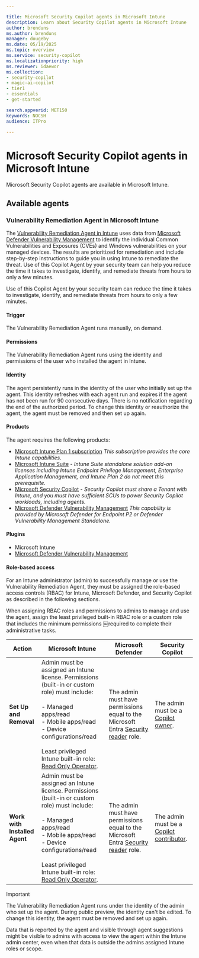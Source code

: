 ```yaml
---

title: Microsoft Security Copilot agents in Microsoft Intune
description: Learn about Security Copilot agents in Microsoft Intune
author: brenduns
ms.author: brenduns
manager: dougeby
ms.date: 05/19/2025
ms.topic: overview
ms.service: security-copilot
ms.localizationpriority: high
ms.reviewer: idaewor
ms.collection:
- security-copilot
- magic-ai-copilot
- tier1
- essentials
- get-started

search.appverid: MET150
keywords: NOCSH
audience: ITPro

---
```


# Microsoft Security Copilot agents in Microsoft Intune

Microsoft Security Copilot agents are available in Microsoft Intune.

## Available agents

### Vulnerability Remediation Agent in Microsoft Intune

The [Vulnerability Remediation Agent in Intune](../protect/vulnerability-remediation-agent.md) uses data from [Microsoft Defender Vulnerability Management](/defender-vulnerability-management/defender-vulnerability-management) to identify the individual Common Vulnerabilities and Exposures (CVEs) and Windows vulnerabilities on your managed devices. The results are prioritized for remediation and include step-by-step instructions to guide you in using Intune to remediate the threat. Use of this Copilot Agent by your security team can help you reduce the time it takes to investigate, identify, and remediate threats from hours to only a few minutes.

Use of this Copilot Agent by your security team can reduce the time it takes to investigate, identify, and remediate threats from hours to only a few minutes.

#### Trigger

The Vulnerability Remediation Agent runs manually, on demand.

#### Permissions

The Vulnerability Remediation Agent runs using the identity and permissions of the user who installed the agent in Intune.

#### Identity

The agent persistently runs in the identity of the user who initially set up the agent. This identity refreshes with each agent run and expires if the agent has not been run for 90 consecutive days. There is no notification regarding the end of the authorized period. To change this identity or reauthorize the agent, the agent must be removed and then set up again.

#### Products

The agent requires the following products:

- [Microsoft Intune Plan 1 subscription](https://www.microsoft.com/security/business/microsoft-intune-pricing?msockid=2da59cedebdd644e10a289a7ea67657a) *This subscription provides the core Intune capabilities*.
- [Microsoft Intune Suite](https://www.microsoft.com/security/business/microsoft-intune-pricing?msockid=2da59cedebdd644e10a289a7ea67657a) - *Intune Suite standalone solution add-on licenses including Intune Endpoint Privilege Management, Enterprise Application Management, and Intune Plan 2 do not meet this prerequisite.*
- [Microsoft Security Copilot](/copilot/security/microsoft-security-copilot) - *Security Copilot must share a Tenant with Intune, and you must have sufficient SCUs to power Security Copilot workloads, including agents.*
- [Microsoft Defender Vulnerability Management](../protect/advanced-threat-protection.md) *This capability is provided by Microsoft Defender for Endpoint P2 or Defender Vulnerability Management Standalone.*

#### Plugins

- Microsoft Intune
- [Microsoft Defender Vulnerability Management](/defender-vulnerability-management/defender-vulnerability-management)

#### Role-based access

For an Intune administrator (admin) to successfully manage or use the Vulnerability Remediation Agent, they must be assigned the role-based access controls (RBAC) for Intune, Microsoft Defender, and Security Copilot as described in the following sections.

When assigning RBAC roles and permissions to admins to manage and use the agent, assign the least privileged built-in RBAC role or a custom role that includes the minimum permissions ￼required to complete their administrative tasks.

| Action | Microsoft Intune | Microsoft Defender | Security Copilot |
|--------|------------------|--------------------|------------------|
| **Set Up and Removal**        | Admin must be assigned an Intune license. Permissions (built-in or custom role) must include: <br><br> - Managed apps/read <br> - Mobile apps/read <br> - Device configurations/read <br><br>Least privileged Intune built-in role: [Read Only Operator](../fundamentals/role-based-access-control-reference.md#read-only-operator). | The admin must have permissions equal to the Microsoft Entra [Security reader](/defender-endpoint/prepare-deployment#role-based-access-control) role. | The admin must be a [Copilot owner](/copilot/security/authentication). |
| **Work with Installed Agent** | Admin must be assigned an Intune license. Permissions (built-in or custom role) must include: <br><br> - Managed apps/read <br> - Mobile apps/read <br> - Device configurations/read <br><br>Least privileged Intune built-in role: [Read Only Operator](../fundamentals/role-based-access-control-reference.md#read-only-operator). | The admin must have permissions equal to the Microsoft Entra [Security reader](/defender-endpoint/prepare-deployment#role-based-access-control) role. | The admin must be a [Copilot contributor](/copilot/security/authentication). |

> [!IMPORTANT]  
> The Vulnerability Remediation Agent runs under the identity of the admin who set up the agent. During public preview, the identity can't be edited. To change this identity, the agent must be removed and set up again.
>
> Data that is reported by the agent and visible through agent suggestions might be visible to admins with access to view the agent within the Intune admin center, even when that data is outside the admins assigned Intune roles or scope.


<!-- ORIGINAL Presentation>
To set up or remove the agent from the Intune admin center your account must be assigned an Intune license and have permissions equal to the following:

- **Microsoft Intune**: Users must be assigned a built-in rule or custom role that includes the following permissions:  
  - Managed apps/read
  - Mobile apps/read
  - Device configurations/read 
  
   The least privileged Intune built-in role that provides these permissions is [Read Only Operator](../fundamentals/role-based-access-control-reference.md#read-only-operator), or equivalent permissions.

- **Microsoft Defender**: The user must have permissions equal to the Microsoft Entra [Security reader](/defender-endpoint/prepare-deployment#role-based-access-control) role, which provides the required access to Microsoft Defender.

- **Security Copilot**: The user must be a [Copilot owner](/copilot/security/authentication).

To work with the agent in the Intune admin center after the agent is installed, your account must be assigned an Intune license and have permissions equal to the following, including running the agent, viewing results, and managing agent suggestions:

- **Microsoft Intune**: Users must be assigned a built-in rule or custom role that includes the following permissions:  
  - Managed apps/read
  - Mobile apps/read
  - Device configurations/read 
    
  The least privileged Intune built-in role that provides these permissions is [Read Only Operator](../fundamentals/role-based-access-control-reference.md#read-only-operator), or equivalent permissions.

- **Microsoft Defender**: The user must have permissions equal to the Microsoft entra [Security reader](/defender-endpoint/prepare-deployment#role-based-access-control) role, which provides the required access to Microsoft Defender.

- **Security Copilot**: The user must be a [Copilot contributor](/copilot/security/authentication).
-->
